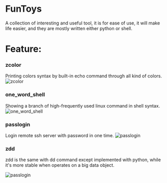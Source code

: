 # FunToys
A collection of interesting and useful tool, it is for ease of use, it will make life easier, and they are mostly written either python or shell.

# Feature:
### zcolor
Printing colors syntax by built-in echo command through all kind of colors.
![zcolor](https://github.com/TheBeeMan/FunToys/blob/master/images/zcolor.png?raw=true)

### one_word_shell
Showing a branch of high-frequently used linux command in shell syntax.
![one_word_shell](https://github.com/TheBeeMan/FunToys/blob/master/images/one_word_shell.png?raw=true)

### passlogin
Login remote ssh server with password in one time.
![passlogin](http://url/to/img.png)

### zdd
zdd is the same with dd command except implemented with python, while it's more stable when operates on a big data object.

![passlogin](https://github.com/TheBeeMan/FunToys/blob/master/images/zdd.png?raw=true)
